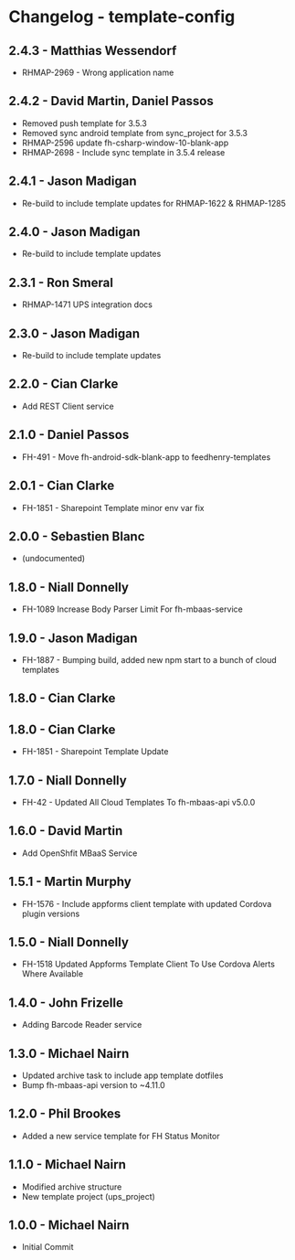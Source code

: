 # Changelog - template-config

## 2.4.3 - Matthias Wessendorf
* RHMAP-2969 - Wrong application name

## 2.4.2 - David Martin, Daniel Passos
* Removed push template for 3.5.3
* Removed sync android template from sync_project for 3.5.3 
* RHMAP-2596 update fh-csharp-window-10-blank-app
* RHMAP-2698 - Include sync template in 3.5.4 release

## 2.4.1 - Jason Madigan
* Re-build to include template updates for RHMAP-1622 & RHMAP-1285

## 2.4.0 - Jason Madigan
* Re-build to include template updates

## 2.3.1 - Ron Smeral
* RHMAP-1471 UPS integration docs

## 2.3.0 - Jason Madigan
* Re-build to include template updates

## 2.2.0 - Cian Clarke
* Add REST Client service

## 2.1.0 - Daniel Passos
* FH-491 - Move fh-android-sdk-blank-app to feedhenry-templates

## 2.0.1 - Cian Clarke
* FH-1851 - Sharepoint Template minor env var fix

## 2.0.0 - Sebastien Blanc
* (undocumented)

## 1.8.0 - Niall Donnelly
* FH-1089 Increase Body Parser Limit For fh-mbaas-service

## 1.9.0 - Jason Madigan
* FH-1887 - Bumping build, added new npm start to a bunch of cloud templates

## 1.8.0 - Cian Clarke

## 1.8.0 - Cian Clarke
* FH-1851 - Sharepoint Template Update

## 1.7.0 - Niall Donnelly
* FH-42 - Updated All Cloud Templates To fh-mbaas-api v5.0.0

## 1.6.0 - David Martin
* Add OpenShfit MBaaS Service

## 1.5.1 - Martin Murphy
* FH-1576 - Include appforms client template with updated Cordova plugin versions

## 1.5.0 - Niall Donnelly
* FH-1518 Updated Appforms Template Client To Use Cordova Alerts Where Available

## 1.4.0 - John Frizelle
* Adding Barcode Reader service

## 1.3.0 - Michael Nairn
* Updated archive task to include app template dotfiles
* Bump fh-mbaas-api version to ~4.11.0

## 1.2.0 - Phil Brookes
* Added a new service template for FH Status Monitor

## 1.1.0 - Michael Nairn
* Modified archive structure
* New template project (ups_project)

## 1.0.0 - Michael Nairn
* Initial Commit
